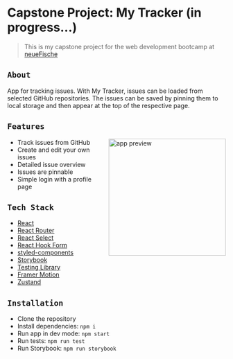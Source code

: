 # Capstone Project: My Tracker (in progress...)

> This is my capstone project for the web development bootcamp at [neueFische](https://www.neuefische.de/weiterbildung/web-development)

## `About`

App for tracking issues. With My Tracker, issues can be loaded from selected GitHub repositories. The issues can be saved by pinning them to local storage and then appear at the top of the respective page.

## `Features`

- Track issues from GitHub
  <img align="right" src="./src/images/app-preview.gif" alt="app preview" width="270">
- Create and edit your own issues
- Detailed issue overview
- Issues are pinnable
- Simple login with a profile page

## `Tech Stack`

- [React](https://beta.reactjs.org/)
- [React Router](https://reactrouter.com/)
- [React Select](https://react-select.com/home)
- [React Hook Form](https://react-hook-form.com/)
- [styled-components](https://styled-components.com/)
- [Storybook](https://storybook.js.org/)
- [Testing Library](https://testing-library.com/)
- [Framer Motion](https://www.framer.com/motion/)
- [Zustand](https://docs.pmnd.rs/zustand/introduction)

## `Installation`

- Clone the repository
- Install dependencies: `npm i`
- Run app in dev mode: `npm start`
- Run tests: `npm run test`
- Run Storybook: `npm run storybook`
